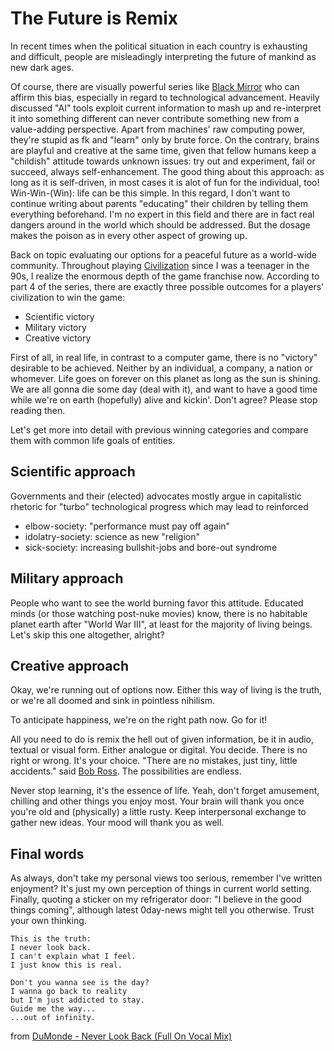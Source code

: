 # The Future is Remix

In recent times when the political situation in each country is exhausting and difficult, people are misleadingly interpreting the future of mankind as new dark ages.

Of course, there are visually powerful series like [Black Mirror](https://en.wikipedia.org/wiki/Black_Mirror) who can affirm this bias, especially in regard to technological advancement. Heavily discussed "AI" tools exploit current information to mash up and re-interpret it into something different can never contribute something new from a value-adding perspective. Apart from machines' raw computing power, they're stupid as fk and "learn" only by brute force. On the contrary, brains are playful and creative at the same time, given that fellow humans keep a "childish" attitude towards unknown issues: try out and experiment, fail or succeed, always self-enhancement. The good thing about this approach: as long as it is self-driven, in most cases it is alot of fun for the individual, too! Win-Win-(Win): life can be this simple. In this regard, I don't want to continue writing about parents "educating" their children by telling them everything beforehand. I'm no expert in this field and there are in fact real dangers around in the world which should be addressed. But the dosage makes the poison as in every other aspect of growing up.

Back on topic evaluating our options for a peaceful future as a world-wide community. Throughout playing [Civilization](https://en.wikipedia.org/wiki/Civilization_(series)) since I was a teenager in the 90s, I realize the enormous depth of the game franchise now. According to part 4 of the series, there are exactly three possible outcomes for a players' civilization to win the game:

* Scientific victory
* Military victory
* Creative victory

First of all, in real life, in contrast to a computer game, there is no "victory" desirable to be achieved. Neither by an individual, a company, a nation or whomever. Life goes on forever on this planet as long as the sun is shining. We are all gonna die some day (deal with it), and want to have a good time while we're on earth (hopefully) alive and kickin'. Don't agree? Please stop reading then.

Let's get more into detail with previous winning categories and compare them with common life goals of entities.

## Scientific approach

Governments and their (elected) advocates mostly argue in capitalistic rhetoric for "turbo" technological progress which may lead to reinforced

* elbow-society: "performance must pay off again"
* idolatry-society: science as new "religion"
* sick-society: increasing bullshit-jobs and bore-out syndrome

## Military approach

People who want to see the world burning favor this attitude. Educated minds (or those watching post-nuke movies) know, there is no habitable planet earth after "World War III", at least for the majority of living beings. Let's skip this one altogether, alright?

## Creative approach

Okay, we're running out of options now. Either this way of living is the truth, or we're all doomed and sink in pointless nihilism.

To anticipate happiness, we're on the right path now. Go for it!

All you need to do is remix the hell out of given information, be it in audio, textual or visual form. Either analogue or digital. You decide. There is no right or wrong. It's your choice. "There are no mistakes, just tiny, little accidents." said [Bob Ross](https://en.wikipedia.org/wiki/Bob_Ross). The possibilities are endless.

Never stop learning, it's the essence of life. Yeah, don't forget amusement, chilling and other things you enjoy most. Your brain will thank you once you're old and (physically) a little rusty. Keep interpersonal exchange to gather new ideas. Your mood will thank you as well.

## Final words

As always, don't take my personal views too serious, remember I've written enjoyment? It's just my own perception of things in current world setting. Finally, quoting a sticker on my refrigerator door: "I believe in the good things coming", although latest 0day-news might tell you otherwise. Trust your own thinking.

```
This is the truth:
I never look back.
I can't explain what I feel.
I just know this is real.

Don't you wanna see is the day?
I wanna go back to reality
but I'm just addicted to stay.
Guide me the way...
...out of infinity.
```
from [DuMonde - Never Look Back (Full On Vocal Mix)](https://www.youtube.com/watch?v=sQPDvSPsXLI)
